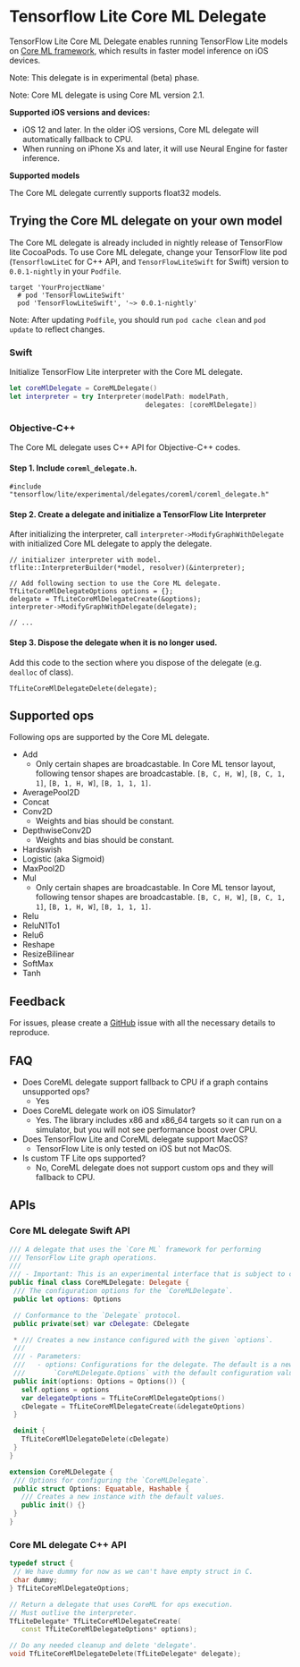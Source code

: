 # Tensorflow Lite Core ML Delegate

TensorFlow Lite Core ML Delegate enables running TensorFlow Lite models on
[Core ML framework](https://developer.apple.com/documentation/coreml),
which results in faster model inference on iOS devices.

Note: This delegate is in experimental (beta) phase.

Note: Core ML delegate is using Core ML version 2.1.

**Supported iOS versions and devices:**

*   iOS 12 and later. In the older iOS versions, Core ML delegate will
    automatically fallback to CPU.
*   When running on iPhone Xs and later, it will use Neural Engine for faster
    inference.

**Supported models**

The Core ML delegate currently supports float32 models.

## Trying the Core ML delegate on your own model

The Core ML delegate is already included in nightly release of TensorFlow lite
CocoaPods. To use Core ML delegate, change your TensorFlow lite pod
(`TensorflowLiteC` for C++ API, and `TensorFlowLiteSwift` for Swift) version to
`0.0.1-nightly` in your `Podfile`.

```
target 'YourProjectName'
  # pod 'TensorFlowLiteSwift'
  pod 'TensorFlowLiteSwift', '~> 0.0.1-nightly'
```

Note: After updating `Podfile`, you should run `pod cache clean` and `pod
update` to reflect changes.

### Swift

Initialize TensorFlow Lite interpreter with the Core ML delegate.

```swift
let coreMlDelegate = CoreMLDelegate()
let interpreter = try Interpreter(modelPath: modelPath,
                                  delegates: [coreMlDelegate])
```

### Objective-C++

The Core ML delegate uses C++ API for Objective-C++ codes.

#### Step 1. Include `coreml_delegate.h`.

```objectivec++
#include "tensorflow/lite/experimental/delegates/coreml/coreml_delegate.h"
```

#### Step 2. Create a delegate and initialize a TensorFlow Lite Interpreter

After initializing the interpreter, call `interpreter->ModifyGraphWithDelegate`
with initialized Core ML delegate to apply the delegate.

```objectivec++
// initializer interpreter with model.
tflite::InterpreterBuilder(*model, resolver)(&interpreter);

// Add following section to use the Core ML delegate.
TfLiteCoreMlDelegateOptions options = {};
delegate = TfLiteCoreMlDelegateCreate(&options);
interpreter->ModifyGraphWithDelegate(delegate);

// ...
```

#### Step 3. Dispose the delegate when it is no longer used.

Add this code to the section where you dispose of the delegate (e.g. `dealloc`
of class).

```objectivec++
TfLiteCoreMlDelegateDelete(delegate);
```

## Supported ops

Following ops are supported by the Core ML delegate.

*   Add
    *   Only certain shapes are broadcastable. In Core ML tensor layout,
        following tensor shapes are broadcastable. `[B, C, H, W]`, `[B, C, 1,
        1]`, `[B, 1, H, W]`, `[B, 1, 1, 1]`.
*   AveragePool2D
*   Concat
*   Conv2D
    *   Weights and bias should be constant.
*   DepthwiseConv2D
    *   Weights and bias should be constant.
*   Hardswish
*   Logistic (aka Sigmoid)
*   MaxPool2D
*   Mul
    *   Only certain shapes are broadcastable. In Core ML tensor layout,
        following tensor shapes are broadcastable. `[B, C, H, W]`, `[B, C, 1,
        1]`, `[B, 1, H, W]`, `[B, 1, 1, 1]`.
*   Relu
*   ReluN1To1
*   Relu6
*   Reshape
*   ResizeBilinear
*   SoftMax
*   Tanh

## Feedback

For issues, please create a
[GitHub](https://github.com/tensorflow/tensorflow/issues/new?template=50-other-issues.md)
issue with all the necessary details to reproduce.

## FAQ

* Does CoreML delegate support fallback to CPU if a graph contains unsupported
  ops?
  * Yes
* Does CoreML delegate work on iOS Simulator?
  * Yes. The library includes x86 and x86_64 targets so it can run on
    a simulator, but you will not see performance boost over CPU.
* Does TensorFlow Lite and CoreML delegate support MacOS?
  * TensorFlow Lite is only tested on iOS but not MacOS.
* Is custom TF Lite ops supported?
  * No, CoreML delegate does not support custom ops and they will fallback to
    CPU.

## APIs

### Core ML delegate Swift API

```swift
/// A delegate that uses the `Core ML` framework for performing
/// TensorFlow Lite graph operations.
///
/// - Important: This is an experimental interface that is subject to change.
public final class CoreMLDelegate: Delegate {
 /// The configuration options for the `CoreMLDelegate`.
 public let options: Options

 // Conformance to the `Delegate` protocol.
 public private(set) var cDelegate: CDelegate

 * /// Creates a new instance configured with the given `options`.
 ///
 /// - Parameters:
 ///   - options: Configurations for the delegate. The default is a new instance of
 ///       `CoreMLDelegate.Options` with the default configuration values.
 public init(options: Options = Options()) {
   self.options = options
   var delegateOptions = TfLiteCoreMlDelegateOptions()
   cDelegate = TfLiteCoreMlDelegateCreate(&delegateOptions)
 }

 deinit {
   TfLiteCoreMlDelegateDelete(cDelegate)
 }
}

extension CoreMLDelegate {
 /// Options for configuring the `CoreMLDelegate`.
 public struct Options: Equatable, Hashable {
   /// Creates a new instance with the default values.
   public init() {}
 }
}
```

### Core ML delegate C++ API

```c++
typedef struct {
 // We have dummy for now as we can't have empty struct in C.
 char dummy;
} TfLiteCoreMlDelegateOptions;

// Return a delegate that uses CoreML for ops execution.
// Must outlive the interpreter.
TfLiteDelegate* TfLiteCoreMlDelegateCreate(
   const TfLiteCoreMlDelegateOptions* options);

// Do any needed cleanup and delete 'delegate'.
void TfLiteCoreMlDelegateDelete(TfLiteDelegate* delegate);
```
